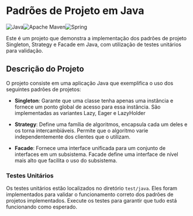 # Padrões de Projeto em Java

![Java](https://img.shields.io/badge/java-%23ED8B00.svg?style=for-the-badge&logo=openjdk&logoColor=white)![Apache Maven](https://img.shields.io/badge/Apache%20Maven-C71A36?style=for-the-badge&logo=Apache%20Maven&logoColor=white)![Spring](https://img.shields.io/badge/spring-%236DB33F.svg?style=for-the-badge&logo=spring&logoColor=white)




Este é um projeto que demonstra a implementação dos padrões de projeto Singleton, Strategy e Facade em Java, com utilização de testes unitários para validação.

## Descrição do Projeto

O projeto consiste em uma aplicação Java que exemplifica o uso dos seguintes padrões de projetos:

- **Singleton**: Garante que uma classe tenha apenas uma instância e fornece um ponto global de acesso para essa instância. São implementadas as variantes Lazy, Eager e LazyHolder

- **Strategy**: Define uma família de algoritmos, encapsula cada um deles e os torna intercambiáveis. Permite que o algoritmo varie independentemente dos clientes que o utilizam.

- **Facade**: Fornece uma interface unificada para um conjunto de interfaces em um subsistema. Facade define uma interface de nível mais alto que facilita o uso do subsistema.

### Testes Unitários

Os testes unitários estão localizados no diretório `test/java`. Eles foram implementados para validar o funcionamento correto dos padrões de projetos implementados. Execute os testes para garantir que tudo está funcionando como esperado.

